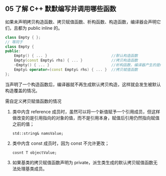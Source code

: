 
## 05 了解 C++ 默默编写并调用哪些函数
如果未声明拷贝构造函数、拷贝赋值函数、析构函数、构造函数，编译器会声明它们，且都为 public inline 的。
```cpp
class Empty { };
// 等同于
class Empty { 
public:
	Empty() { ... }                             //默认构造函数
	Empty(const Empty& rhs) { ... }             //拷贝构造函数 
	~Empty() { ... }                            //析构函数，编译器产生的是non-virtual
	Empty& operator=(const Empty& rhs) { ... }  //拷贝赋值函数
}; 
```
当声明了一个构造函数后，编译器就不再生成默认拷贝构造，这样就会发生被默认构造覆盖的情况。

需自定义拷贝赋值函数的情况
1. 类中内含 reference 成员时，虽然可以将一个新值赋予一个引用成员，但这样做改变的是引用指向的对象的值，而不是引用本身，赋值后引用仍然指向赋值之前的值；

	`std::string& namsValue;`

2. 类中内含 const 成员时，因为 const 不允许更改；

	`cosnt T objectValue;`

3. 如果基类的拷贝赋值函数声明为 private，派生类生成的默认拷贝赋值函数无法处理基类成员。
